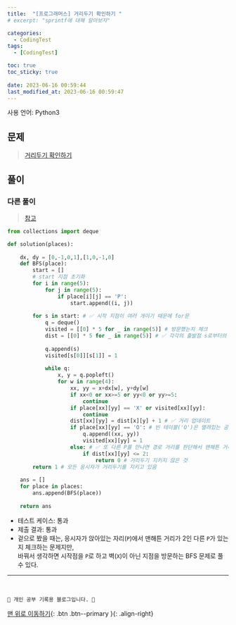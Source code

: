 ```yaml
---
title:  "[프로그래머스] 거리두기 확인하기 "
# excerpt: "sprintf에 대해 알아보자"

categories:
  - CodingTest
tags:
  - [CodingTest]

toc: true
toc_sticky: true
 
date: 2023-06-16 00:59:44
last_modified_at: 2023-06-16 00:59:47
---
```


사용 언어: Python3

## 문제
> [거리두기 확인하기](https://school.programmers.co.kr/learn/courses/30/lessons/81302#fn1)

## 풀이

### 다른 풀이
> [참고](https://velog.io/@sem/%ED%94%84%EB%A1%9C%EA%B7%B8%EB%9E%98%EB%A8%B8%EC%8A%A4-LEVEL2-%EA%B1%B0%EB%A6%AC%EB%91%90%EA%B8%B0-%ED%99%95%EC%9D%B8%ED%95%98%EA%B8%B0-Python)

```py
from collections import deque

def solution(places):
    
    dx, dy = [0,-1,0,1],[1,0,-1,0]
    def BFS(place):
        start = []
        # start 지점 초기화
        for i in range(5):
            for j in range(5):
                if place[i][j] == 'P':
                    start.append((i, j))
        
        for s in start: # ✅ 시작 지점이 여러 개이기 때문에 for문
            q = deque()
            visited = [[0] * 5 for _ in range(5)] # 방문했는지 체크
            dist = [[0] * 5 for _ in range(5)] # ✅ 각각의 출발점 s로부터의 거리
            
            q.append(s)
            visited[s[0]][s[1]] = 1
            
            while q:
                x, y = q.popleft()
                for w in range(4):
                    xx, yy = x+dx[w], y+dy[w]
                    if xx<0 or xx>=5 or yy<0 or yy>=5:
                        continue
                    if place[xx][yy] == 'X' or visited[xx][yy]:
                        continue
                    dist[xx][yy] = dist[x][y] + 1 # ✅ 거리 업데이트
                    if place[xx][yy] == 'O': # 빈 테이블('O')은 열려있는 공간이기 때문에 탐색이 가능하다
                        q.append((xx, yy))
                        visited[xx][yy] = 1
                    else: # ✅ 또 다른 P를 만나면 경로 거리를 판단해서 맨해튼 거리 2보다 작으면 거리두기 실패 (return 0)
                        if dist[xx][yy] <= 2:
                            return 0 # 거리두기 지키지 않은 것
        return 1 # 모든 응시자가 거리두기를 지키고 있음
                    
    ans = []
    for place in places:
        ans.append(BFS(place))
                
    return ans
```

- 테스트 케이스: 통과
- 제출 결과: 통과
- 겉으로 봤을 때는, 응시자가 앉아있는 자리(`P`)에서 맨해튼 거리가 2인 다른 `P`가 있는 지 체크하는 문제지만, <br>
바꿔서 생각하면 시작점을 `P`로 하고 벽(`X`)이 아닌 지점을 방문하는 BFS 문제로 풀 수 있다. 





***
<br>


    💛 개인 공부 기록용 블로그입니다. 👻

[맨 위로 이동하기](#){: .btn .btn--primary }{: .align-right}